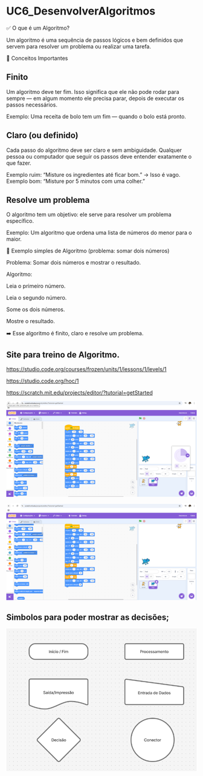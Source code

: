# UC6_DesenvolverAlgoritmos

✅ O que é um Algoritmo?

Um algoritmo é uma sequência de passos lógicos e bem definidos que servem para resolver um problema ou realizar uma tarefa.

📌 Conceitos Importantes

## Finito
Um algoritmo deve ter fim. Isso significa que ele não pode rodar para sempre — em algum momento ele precisa parar, depois de executar os passos necessários.

Exemplo: Uma receita de bolo tem um fim — quando o bolo está pronto.

## Claro (ou definido)
Cada passo do algoritmo deve ser claro e sem ambiguidade. Qualquer pessoa ou computador que seguir os passos deve entender exatamente o que fazer.

Exemplo ruim: “Misture os ingredientes até ficar bom.” → Isso é vago.
Exemplo bom: “Misture por 5 minutos com uma colher.”

## Resolve um problema
O algoritmo tem um objetivo: ele serve para resolver um problema específico.

Exemplo: Um algoritmo que ordena uma lista de números do menor para o maior.

🧠 Exemplo simples de Algoritmo (problema: somar dois números)

Problema: Somar dois números e mostrar o resultado.

Algoritmo:

Leia o primeiro número.

Leia o segundo número.

Some os dois números.

Mostre o resultado.

➡️ Esse algoritmo é finito, claro e resolve um problema.


## Site para treino de Algoritmo.

https://studio.code.org/courses/frozen/units/1/lessons/1/levels/1
 
https://studio.code.org/hoc/1
 
https://scratch.mit.edu/projects/editor/?tutorial=getStarted

![alt text](image.png)

![alt text](image-1.png)


## Simbolos para poder mostrar as decisões;

![alt text](image-2.png)